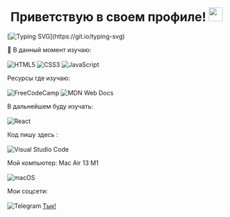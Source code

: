 <h1 align="center">Приветствую в своем профиле!
<img src="https://github.com/blackcater/blackcater/raw/main/images/Hi.gif" height="32"/></h1>


[![Typing SVG](https://readme-typing-svg.herokuapp.com?color=%2336BCF7&lines=Я+начинающий+Frontend-разработчик.+Здесь+буду+делиться+своими+наработками+.)](https://git.io/typing-svg)

 
🌱 В данный момент изучаю: <br><br>
![HTML5](https://img.shields.io/badge/html5-%23E34F26.svg?style=for-the-badge&logo=html5&logoColor=white) ![CSS3](https://img.shields.io/badge/css3-%231572B6.svg?style=for-the-badge&logo=css3&logoColor=white) ![JavaScript](https://img.shields.io/badge/javascript-%23323330.svg?style=for-the-badge&logo=javascript&logoColor=%23F7DF1E)  

Ресурсы где изучаю:<br><br>
![FreeCodeCamp](https://img.shields.io/badge/Freecodecamp-%23123.svg?&style=for-the-badge&logo=freecodecamp&logoColor=green) ![MDN Web Docs](https://img.shields.io/badge/MDN_Web_Docs-black?style=for-the-badge&logo=mdnwebdocs&logoColor=white)

В дальнейшем буду изучать:<br><br>
![React](https://img.shields.io/badge/react-%2320232a.svg?style=for-the-badge&logo=react&logoColor=%2361DAFB)

Код пишу здесь :<br><br>
![Visual Studio Code](https://img.shields.io/badge/Visual%20Studio%20Code-0078d7.svg?style=for-the-badge&logo=visual-studio-code&logoColor=white)

Мой компьютер: Mac Air 13 M1 <br><br>
![macOS](https://img.shields.io/badge/mac%20os-000000?style=for-the-badge&logo=macos&logoColor=F0F0F0)

Мои соцсети:<br><br>
![Telegram](https://img.shields.io/badge/Telegram-2CA5E0?style=for-the-badge&logo=telegram&logoColor=white) [Тык!](https://t.me/SavinDmitryi)

